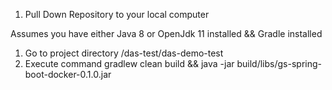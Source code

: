 1. Pull Down Repository to your local computer


 Assumes you have either Java 8 or OpenJdk 11 installed && Gradle installed
  1. Go to project directory /das-test/das-demo-test
  2. Execute command gradlew clean build && java -jar build/libs/gs-spring-boot-docker-0.1.0.jar
  
